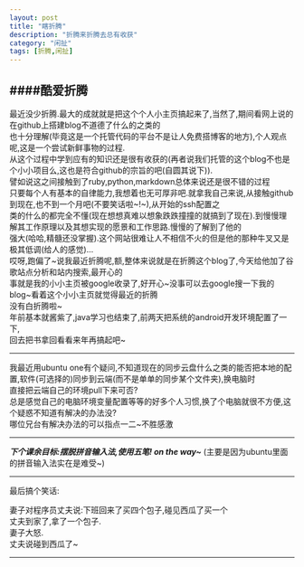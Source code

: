 ```yaml
---
layout: post
title: "瞎折腾"
description: "折腾来折腾去总有收获"
category: "闲扯"
tags: [折腾,闲扯]
---
```

####酷爱折腾  
---
最近没少折腾.最大的成就就是把这个个人小主页搞起来了,当然了,期间看网上说的在github上搭建blog不道德了什么的之类的  
也十分理解(毕竟这是一个托管代码的平台不是让人免费搭博客的地方),个人观点呢,这是一个尝试新鲜事物的过程.  
从这个过程中学到应有的知识还是很有收获的(再者说我们托管的这个blog不也是个小小项目么,这也是符合github的宗旨的吧(自圆其说下)).  
譬如说这之间接触到了ruby,python,markdown总体来说还是很不错的过程  
只要每个人有基本的自律能力,我想着也无可厚非吧.就拿我自己来说,从接触github到现在,也不到一个月吧(不要笑话啦~!~),从开始的ssh配置之  
类的什么的都完全不懂(现在想想真难以想象跌跌撞撞的就搞到了现在).到慢慢理解其工作原理以及其想实现的愿景和工作思路.慢慢的了解到了他的  
强大(哈哈,精髓还没掌握).这个网站很难让人不相信不火的但是他的那种牛叉又是极其低调(给人的感觉)...  
哎呀,跑偏了~说我最近折腾呢,额,整体来说就是在折腾这个blog了,今天给他加了谷歌站点分析和站内搜索,最开心的  
事就是我的小小主页被google收录了,好开心~没事可以去google搜一下我的blog~看着这个小小主页就觉得最近的折腾  
没有白折腾啦~  
年前基本就酱紫了,java学习也结束了,前两天把系统的android开发环境配置了一下,  
回去把书拿回看看来年再搞起吧~    

---  

我最近用ubuntu one有个疑问,不知道现在的同步云盘什么之类的能否把本地的配置,软件(可选择的)同步到云端(而不是单单的同步某个文件夹),换电脑时  
直接把云端自己的环境pull下来可否?  
总是感觉自己的电脑环境变量配置等等的好多个人习惯,换了个电脑就很不方便,这个疑惑不知道有解决的办法没?  
哪位兄台有解决办法的可以指点一二~不胜感激  

---  

___下个课余目标:摆脱拼音输入法,使用五笔! on the way~___
(主要是因为ubuntu里面的拼音输入法实在是难受~)

---
最后搞个笑话:  
  
妻子对程序员丈夫说:下班回来了买四个包子,碰见西瓜了买一个  
丈夫到家了,拿了一个包子.  
妻子大怒.  
丈夫说碰到西瓜了~

-------
